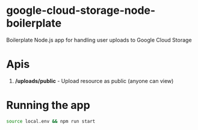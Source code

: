 # google-cloud-storage-node-boilerplate
Boilerplate Node.js app for handling user uploads to Google Cloud Storage

# Apis
1. **/uploads/public** - Upload resource as public (anyone can view)

# Running the app
```bash 
source local.env && npm run start
```